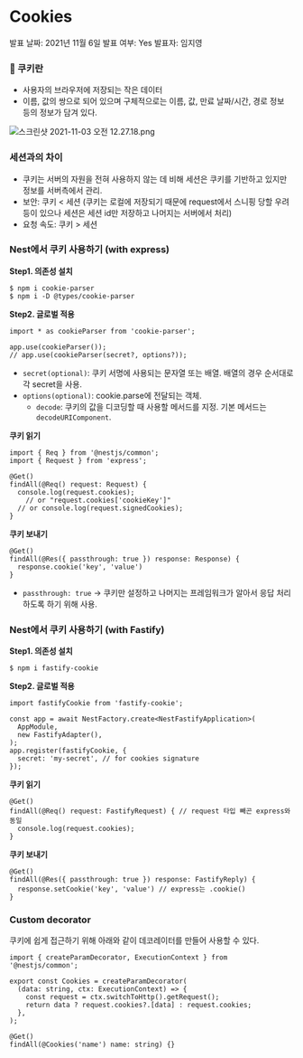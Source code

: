 # Cookies

발표 날짜: 2021년 11월 6일
발표 여부: Yes
발표자: 임지영

### 🍪 쿠키란

- 사용자의 브라우저에 저장되는 작은 데이터
- 이름, 값의 쌍으로 되어 있으며 구체적으로는 이름, 값, 만료 날짜/시간, 경로 정보 등의 정보가 담겨 있다.

![스크린샷 2021-11-03 오전 12.27.18.png](Cookies%203e7e3b2dae604261b3ce63e40cdcbfdb/%E1%84%89%E1%85%B3%E1%84%8F%E1%85%B3%E1%84%85%E1%85%B5%E1%86%AB%E1%84%89%E1%85%A3%E1%86%BA_2021-11-03_%E1%84%8B%E1%85%A9%E1%84%8C%E1%85%A5%E1%86%AB_12.27.18.png)

### 세션과의 차이

- 쿠키는 서버의 자원을 전혀 사용하지 않는 데 비해 세션은 쿠키를 기반하고 있지만 정보를 서버측에서 관리.
- 보안: 쿠키 < 세션 (쿠키는 로컬에 저장되기 때문에 request에서 스니핑 당할 우려 등이 있으나 세션은 세션 id만 저장하고 나머지는 서버에서 처리)
- 요청 속도: 쿠키 > 세션

### Nest에서 쿠키 사용하기 (with express)

**Step1. 의존성 설치**

```tsx
$ npm i cookie-parser
$ npm i -D @types/cookie-parser
```

**Step2. 글로벌 적용**

```tsx
import * as cookieParser from 'cookie-parser';

app.use(cookieParser());
// app.use(cookieParser(secret?, options?));
```

- `secret(optional)`: 쿠키 서명에 사용되는 문자열 또는 배열. 배열의 경우 순서대로 각 secret을 사용.
- `options(optional)`: cookie.parse에 전달되는 객체.
    - `decode`: 쿠키의 값을 디코딩할 때 사용할 메서드를 지정. 기본 메서드는 `decodeURIComponent`.

**쿠키 읽기**

```tsx
import { Req } from '@nestjs/common';
import { Request } from 'express';

@Get()
findAll(@Req() request: Request) {
  console.log(request.cookies);
	// or "request.cookies['cookieKey']"
  // or console.log(request.signedCookies);
}
```

**쿠키 보내기**

```tsx
@Get()
findAll(@Res({ passthrough: true }) response: Response) {
  response.cookie('key', 'value')
}
```

- `passthrough: true` → 쿠키만 설정하고 나머지는 프레임워크가 알아서 응답 처리하도록 하기 위해 사용.

### Nest에서 쿠키 사용하기 (with Fastify)

**Step1. 의존성 설치**

```tsx
$ npm i fastify-cookie
```

**Step2. 글로벌 적용**

```tsx
import fastifyCookie from 'fastify-cookie';

const app = await NestFactory.create<NestFastifyApplication>(
  AppModule,
  new FastifyAdapter(),
);
app.register(fastifyCookie, {
  secret: 'my-secret', // for cookies signature
});
```

**쿠키 읽기**

```tsx
@Get()
findAll(@Req() request: FastifyRequest) { // request 타입 빼곤 express와 동일
  console.log(request.cookies);
}
```

**쿠키 보내기**

```tsx
@Get()
findAll(@Res({ passthrough: true }) response: FastifyReply) {
  response.setCookie('key', 'value') // express는 .cookie()
}
```

### Custom decorator

쿠키에 쉽게 접근하기 위해 아래와 같이 데코레이터를 만들어 사용할 수 있다.

```tsx
import { createParamDecorator, ExecutionContext } from '@nestjs/common';

export const Cookies = createParamDecorator(
  (data: string, ctx: ExecutionContext) => {
    const request = ctx.switchToHttp().getRequest();
    return data ? request.cookies?.[data] : request.cookies;
  },
);
```

```tsx
@Get()
findAll(@Cookies('name') name: string) {}
```